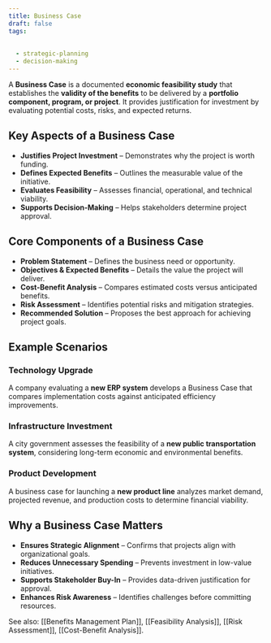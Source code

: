 ```yaml
---
title: Business Case
draft: false
tags:
  
  
  - strategic-planning
  - decision-making
---
```


A **Business Case** is a documented **economic feasibility study** that establishes the **validity of the benefits** to be delivered by a **portfolio component, program, or project**. It provides justification for investment by evaluating potential costs, risks, and expected returns.

## Key Aspects of a Business Case
- **Justifies Project Investment** – Demonstrates why the project is worth funding.
- **Defines Expected Benefits** – Outlines the measurable value of the initiative.
- **Evaluates Feasibility** – Assesses financial, operational, and technical viability.
- **Supports Decision-Making** – Helps stakeholders determine project approval.

## Core Components of a Business Case
- **Problem Statement** – Defines the business need or opportunity.
- **Objectives & Expected Benefits** – Details the value the project will deliver.
- **Cost-Benefit Analysis** – Compares estimated costs versus anticipated benefits.
- **Risk Assessment** – Identifies potential risks and mitigation strategies.
- **Recommended Solution** – Proposes the best approach for achieving project goals.

## Example Scenarios

### **Technology Upgrade**
A company evaluating a **new ERP system** develops a Business Case that compares implementation costs against anticipated efficiency improvements.

### **Infrastructure Investment**
A city government assesses the feasibility of a **new public transportation system**, considering long-term economic and environmental benefits.

### **Product Development**
A business case for launching a **new product line** analyzes market demand, projected revenue, and production costs to determine financial viability.

## Why a Business Case Matters
- **Ensures Strategic Alignment** – Confirms that projects align with organizational goals.
- **Reduces Unnecessary Spending** – Prevents investment in low-value initiatives.
- **Supports Stakeholder Buy-In** – Provides data-driven justification for approval.
- **Enhances Risk Awareness** – Identifies challenges before committing resources.

See also: [[Benefits Management Plan]], [[Feasibility Analysis]], [[Risk Assessment]], [[Cost-Benefit Analysis]].
